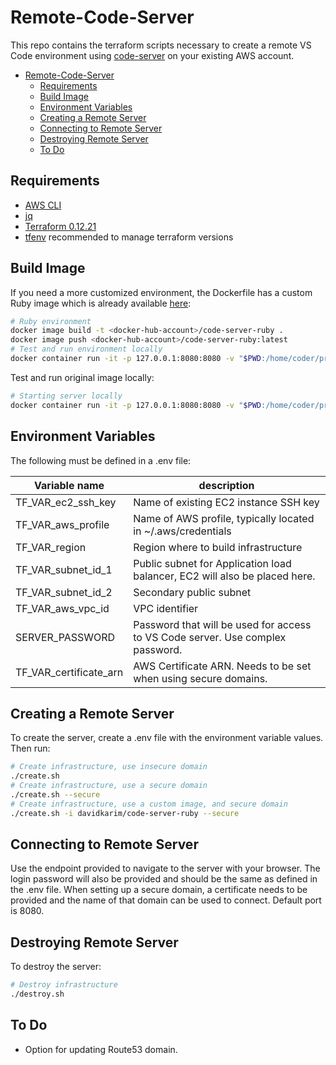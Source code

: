 # Remote-Code-Server

This repo contains the terraform scripts necessary to create a remote VS Code environment using [code-server](https://github.com/cdr/code-server) on your existing AWS account.

- [Remote-Code-Server](#remote-code-server)
  - [Requirements](#requirements)
  - [Build Image](#build-image)
  - [Environment Variables](#environment-variables)
  - [Creating a Remote Server](#creating-a-remote-server)
  - [Connecting to Remote Server](#connecting-to-remote-server)
  - [Destroying Remote Server](#destroying-remote-server)
  - [To Do](#to-do)

## Requirements

* [AWS CLI](https://docs.aws.amazon.com/cli/latest/userguide/cli-chap-install.html)
* [jq](https://stedolan.github.io/jq/download/)
* [Terraform 0.12.21](https://www.terraform.io/downloads.html)
* [tfenv](https://github.com/tfutils/tfenv) recommended to manage terraform versions

## Build Image

If you need a more customized environment, the Dockerfile has a custom Ruby image which is already available [here](https://hub.docker.com/repository/docker/davidkarim/code-server-ruby):

```bash
# Ruby environment
docker image build -t <docker-hub-account>/code-server-ruby .
docker image push <docker-hub-account>/code-server-ruby:latest
# Test and run environment locally
docker container run -it -p 127.0.0.1:8080:8080 -v "$PWD:/home/coder/project" <docker-hub-account>/code-server-ruby
```

Test and run original image locally:

```bash
# Starting server locally
docker container run -it -p 127.0.0.1:8080:8080 -v "$PWD:/home/coder/project" codercom/code-server
```

## Environment Variables

The following must be defined in a .env file:

| Variable name          | description                                                                    |
|------------------------|--------------------------------------------------------------------------------|
| TF_VAR_ec2_ssh_key     | Name of existing EC2 instance SSH key                                          |
| TF_VAR_aws_profile     | Name of AWS profile, typically located in ~/.aws/credentials                   |
| TF_VAR_region          | Region where to build infrastructure                                           |
| TF_VAR_subnet_id_1     | Public subnet for Application load balancer, EC2 will also be placed here.     |
| TF_VAR_subnet_id_2     | Secondary public subnet                                                        |
| TF_VAR_aws_vpc_id      | VPC identifier                                                                 |
| SERVER_PASSWORD        | Password that will be used for access to VS Code server. Use complex password. |
| TF_VAR_certificate_arn | AWS Certificate ARN. Needs to be set when using secure domains.                |

## Creating a Remote Server

To create the server, create a .env file with the environment variable values. Then run:

```bash
# Create infrastructure, use insecure domain
./create.sh
# Create infrastructure, use a secure domain
./create.sh --secure
# Create infrastructure, use a custom image, and secure domain
./create.sh -i davidkarim/code-server-ruby --secure
```

## Connecting to Remote Server

Use the endpoint provided to navigate to the server with your browser. The login password will also be provided and should be the same as defined in the .env file. When setting up a secure domain, a certificate needs to be provided and the name of that domain can be used to connect. Default port is 8080.

## Destroying Remote Server

To destroy the server:

```bash
# Destroy infrastructure
./destroy.sh
```

## To Do

* Option for updating Route53 domain.